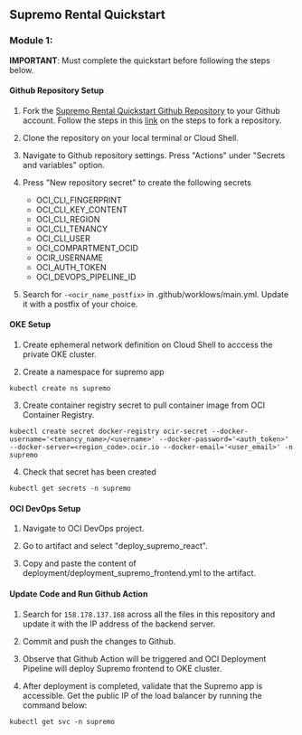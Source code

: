 ## Supremo Rental Quickstart



### Module 1: 
**IMPORTANT**: Must complete the quickstart before following the steps below.

#### Github Repository Setup

1. Fork the [Supremo Rental Quickstart Github Repository](https://github.com/howowi/supremo-rental-quickstart) to your Github account. Follow the steps in this [link](https://docs.github.com/en/pull-requests/collaborating-with-pull-requests/working-with-forks/fork-a-repo?tool=webui#forking-a-repository) on the steps to fork a repository.

2. Clone the repository on your local terminal or Cloud Shell.

3. Navigate to Github repository settings. Press "Actions" under "Secrets and variables" option.

4. Press "New repository secret" to create the following secrets

    * OCI_CLI_FINGERPRINT
    * OCI_CLI_KEY_CONTENT
    * OCI_CLI_REGION
    * OCI_CLI_TENANCY
    * OCI_CLI_USER
    * OCI_COMPARTMENT_OCID
    * OCIR_USERNAME
    * OCI_AUTH_TOKEN
    * OCI_DEVOPS_PIPELINE_ID

5. Search for `-<ocir_name_postfix>` in .github/worklows/main.yml. Update it with a postfix of your choice.

#### OKE Setup

1. Create ephemeral network definition on Cloud Shell to acccess the private OKE cluster.

2. Create a namespace for supremo app
```
kubectl create ns supremo
```

3. Create container registry secret to pull container image from OCI Container Registry.
```
kubectl create secret docker-registry ocir-secret --docker-username='<tenancy_name>/<username>' --docker-password='<auth_token>' --docker-server=<region_code>.ocir.io --docker-email='<user_email>' -n supremo
```

4. Check that secret has been created
```
kubectl get secrets -n supremo
```

#### OCI DevOps Setup

1. Navigate to OCI DevOps project.

2. Go to artifact and select "deploy_supremo_react".

3. Copy and paste the content of deployment/deployment_supremo_frontend.yml to the artifact.

#### Update Code and Run Github Action

1. Search for `158.178.137.168` across all the files in this repository and update it with the IP address of the backend server.

2. Commit and push the changes to Github.

3. Observe that Github Action will be triggered and OCI Deployment Pipeline will deploy Supremo frontend to OKE cluster.

4. After deployment is completed, validate that the Supremo app is accessible. Get the public IP of the load balancer by running the command below:
```
kubectl get svc -n supremo
```

